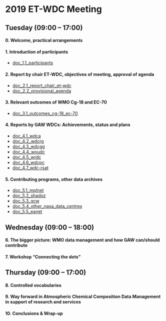 # 2019 ET-WDC Meeting

## Tuesday (09:00 – 17:00)
#### 0. Welcome, practical arrangements 

#### 1. Introduction of participants 
* [doc_1.1_participants](Doc_1.1_Provisional_list_of_participants_v0.0.docx)

#### 2. Report by chair ET-WDC, objectives of meeting, approval of agenda 
* [doc_2.1_report_chair_et-wdc](Doc_2.1_Report_chair_ET-WDC_v1.0.pdf)
* [doc_2.2_provisional_agenda](Doc_2.2_Provisional_agenda_v0.2.docx)

#### 3. Relevant outcomes of WMO Cg-18 and EC-70
* [doc_3.1_outcomes_cg-18_ec-70]()

#### 4. Reports by GAW WDCs: Achievements, status and plans
* [doc_4.1_wdca]()
* [doc_4.2_wdcrg]()
* [doc_4.3_wdcgg]()
* [doc_4.4_woudc]()
* [doc_4.5_wrdc]()
* [doc_4.6_wdcpc]()
* [doc_4.7_wdc-rsat]()

#### 5. Contributing programs, other data archives
* [doc_5.1_mplnet]()
* [doc_5.2_shadoz]()
* [doc_5.3_gcw]()
* [doc_5.4_other_nasa_data_centres]()
* [doc_5.5_eanet]()


## Wednesday (09:00 – 18:00)
#### 6. The bigger picture: WMO data management and how GAW can/should contribute

#### 7. Workshop “Connecting the dots”

## Thursday (09:00 – 17:00)
#### 8. Controlled vocabularies

#### 9. Way forward in Atmospheric Chemical Composition Data Management in support of research and services

#### 10. Conclusions & Wrap-up
